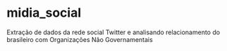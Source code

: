 # midia_social
Extração de dados da rede social Twitter e analisando relacionamento do brasileiro com Organizações Não Governamentais
